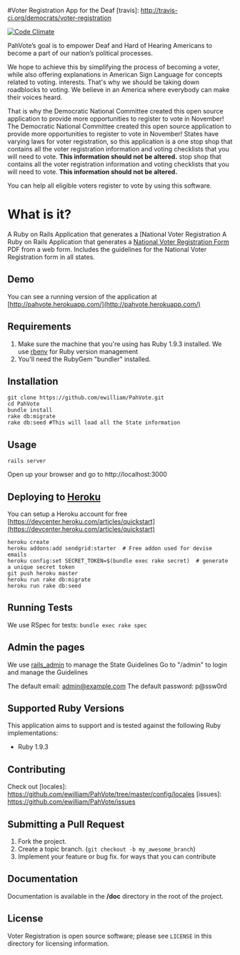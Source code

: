 #Voter Registration App for the Deaf
[travis]: http://travis-ci.org/democrats/voter-registration

[![Code Climate](https://codeclimate.com/badge.png)](https://codeclimate.com/github/democrats/voter-registration)

PahVote’s goal is to empower Deaf and Hard of Hearing Americans to become a part of our nation’s political processes.

We hope to achieve this by simplifying the process of becoming a voter, while also offering explanations in American Sign Language for concepts related to voting.
interests. That's why we should be taking down roadblocks to voting.  We
believe in an America where everybody can make their voices heard.

That is why the Democratic National Committee created this open source
application to provide more opportunities to register to vote in November!
The Democratic National Committee created this open source application to provide more opportunities to register to vote in November!  States have varying laws for voter registration, so this application is a one stop shop that contains all the voter registration information and voting checklists that you will need to vote. **This information should not be altered.**
stop shop that contains all the voter registration information and voting
checklists that you will need to vote. **This information should not be
altered.**

You can help all eligible voters register to vote by using this software.

# What is it?

A Ruby on Rails Application that generates a [National Voter Registration
A Ruby on Rails Application that generates a [National Voter Registration Form](http://www.eac.gov/voter_resources/register_to_vote.aspx) PDF from a web form.
Includes the guidelines for the National Voter Registration form in all
states.

## Demo

You can see a running version of the application at
[http://pahvote.herokuapp.com/](http://pahvote.herokuapp.com/)

## Requirements

1.  Make sure the machine that you're using has Ruby 1.9.3 installed.
    We use [rbenv](https://github.com/sstephenson/rbenv/) for Ruby version
    management
2.  You'll need the RubyGem "bundler" installed.

## Installation

    git clone https://github.com/ewilliam/PahVote.git
    cd PahVote
    bundle install
    rake db:migrate
    rake db:seed #This will load all the State information

## Usage

    rails server

Open up your browser and go to http://localhost:3000

## Deploying to [Heroku](http://www.heroku.com)

You can setup a Heroku account for free
[https://devcenter.heroku.com/articles/quickstart](https://devcenter.heroku.com/articles/quickstart)

    heroku create
    heroku addons:add sendgrid:starter  # Free addon used for devise emails
    heroku config:set SECRET_TOKEN=$(bundle exec rake secret)  # generate a unique secret token
    git push heroku master
    heroku run rake db:migrate
    heroku run rake db:seed

## Running Tests

We use RSpec for tests: `bundle exec rake spec`

## Admin the pages

We use [rails_admin](https://www.github.com/sferik/rails_admin) to manage the State Guidelines
Go to "/admin" to login and manage the Guidelines

The default email: admin@example.com
The default password: p@ssw0rd

## Supported Ruby Versions

This application aims to support and is tested against the following Ruby
implementations:

* Ruby 1.9.3

## Contributing

Check out
[locales]: https://github.com/ewilliam/PahVote/tree/master/config/locales
[issues]: https://github.com/ewilliam/PahVote/issues

## Submitting a Pull Request
1. Fork the project.
2. Create a topic branch. (`git checkout -b my_awesome_branch`)
3. Implement your feature or bug fix.
for ways that you can contribute

## Documentation

Documentation is available in the **/doc** directory in the root of the
project.

## License

Voter Registration is open source software; please see `LICENSE` in this
directory for licensing information.
